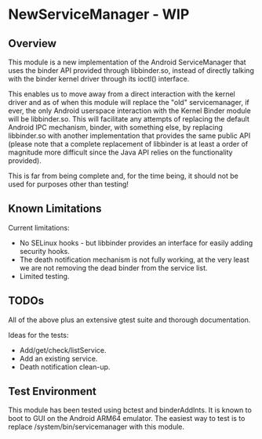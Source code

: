 NewServiceManager - WIP
=======================


Overview
--------
This module is a new implementation of the Android ServiceManager that uses
the binder API provided through libbinder.so, instead of directly talking
with the binder kernel driver through its ioctl() interface.

This enables us to move away from a direct interaction with the kernel
driver and as of when this module will replace the "old" servicemanager,
if ever, the only Android userspace interaction with the Kernel Binder
module will be libbinder.so. This will facilitate any attempts of
replacing the default Android IPC mechanism, binder, with something
else, by replacing libbinder.so with another implementation that
provides the same public API (please note that a complete replacement of
libbinder is at least a order of magnitude more difficult since the Java
API relies on the functionality provided).

This is far from being complete and, for the time being, it should not be used
for purposes other than testing!


Known Limitations
-----------------
Current limitations:
 * No SELinux hooks - but libbinder provides an interface for easily adding
   security hooks.
 * The death notification mechanism is not fully working, at the very
   least we are not removing the dead binder from the service list.
 * Limited testing.


TODOs
-----
All of the above plus an extensive gtest suite and thorough documentation.

Ideas for the tests:
 * Add/get/check/listService.
 * Add an existing service.
 * Death notification clean-up.


Test Environment
----------------
This module has been tested using bctest and binderAddInts. It is known to boot
to GUI on the Android ARM64 emulator. The easiest way to test is to replace
/system/bin/servicemanager with this module.
